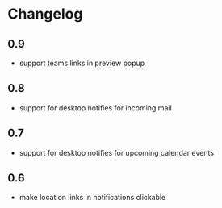 # Changelog

## 0.9
- support teams links in preview popup
## 0.8
- support for desktop notifies for incoming mail
## 0.7
- support for desktop notifies for upcoming calendar events
## 0.6
- make location links in notifications clickable